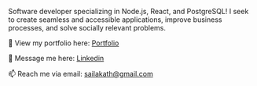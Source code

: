 Software developer specializing in Node.js, React, and PostgreSQL! 
I seek to create seamless and accessible applications, improve business processes, and solve socially relevant problems.


👀 View my portfolio here: [Portfolio](https://sailasantana.com/)

💬 Message me here: [Linkedin](https://www.linkedin.com/in/sailasantana/)

📫 Reach me via email: [sailakath@gmail.com](mailto:sailakath@gmail.com)


